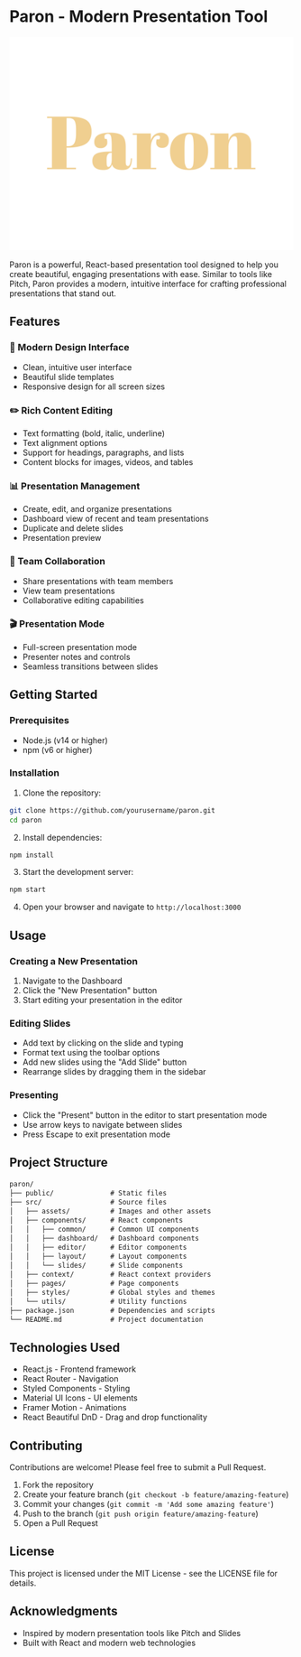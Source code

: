 # Paron - Modern Presentation Tool

![Paron Logo](public/paron-high-resolution-logo.png)

Paron is a powerful, React-based presentation tool designed to help you create beautiful, engaging presentations with ease. Similar to tools like Pitch, Paron provides a modern, intuitive interface for crafting professional presentations that stand out.

## Features

### 🎨 Modern Design Interface
- Clean, intuitive user interface
- Beautiful slide templates
- Responsive design for all screen sizes

### ✏️ Rich Content Editing
- Text formatting (bold, italic, underline)
- Text alignment options
- Support for headings, paragraphs, and lists
- Content blocks for images, videos, and tables

### 📊 Presentation Management
- Create, edit, and organize presentations
- Dashboard view of recent and team presentations
- Duplicate and delete slides
- Presentation preview

### 👥 Team Collaboration
- Share presentations with team members
- View team presentations
- Collaborative editing capabilities

### 🎬 Presentation Mode
- Full-screen presentation mode
- Presenter notes and controls
- Seamless transitions between slides

## Getting Started

### Prerequisites
- Node.js (v14 or higher)
- npm (v6 or higher)

### Installation

1. Clone the repository:
```bash
git clone https://github.com/yourusername/paron.git
cd paron
```

2. Install dependencies:
```bash
npm install
```

3. Start the development server:
```bash
npm start
```

4. Open your browser and navigate to `http://localhost:3000`

## Usage

### Creating a New Presentation
1. Navigate to the Dashboard
2. Click the "New Presentation" button
3. Start editing your presentation in the editor

### Editing Slides
- Add text by clicking on the slide and typing
- Format text using the toolbar options
- Add new slides using the "Add Slide" button
- Rearrange slides by dragging them in the sidebar

### Presenting
- Click the "Present" button in the editor to start presentation mode
- Use arrow keys to navigate between slides
- Press Escape to exit presentation mode

## Project Structure

```
paron/
├── public/              # Static files
├── src/                 # Source files
│   ├── assets/          # Images and other assets
│   ├── components/      # React components
│   │   ├── common/      # Common UI components
│   │   ├── dashboard/   # Dashboard components
│   │   ├── editor/      # Editor components
│   │   ├── layout/      # Layout components
│   │   └── slides/      # Slide components
│   ├── context/         # React context providers
│   ├── pages/           # Page components
│   ├── styles/          # Global styles and themes
│   └── utils/           # Utility functions
├── package.json         # Dependencies and scripts
└── README.md            # Project documentation
```

## Technologies Used

- React.js - Frontend framework
- React Router - Navigation
- Styled Components - Styling
- Material UI Icons - UI elements
- Framer Motion - Animations
- React Beautiful DnD - Drag and drop functionality

## Contributing

Contributions are welcome! Please feel free to submit a Pull Request.

1. Fork the repository
2. Create your feature branch (`git checkout -b feature/amazing-feature`)
3. Commit your changes (`git commit -m 'Add some amazing feature'`)
4. Push to the branch (`git push origin feature/amazing-feature`)
5. Open a Pull Request

## License

This project is licensed under the MIT License - see the LICENSE file for details.

## Acknowledgments

- Inspired by modern presentation tools like Pitch and Slides
- Built with React and modern web technologies
